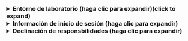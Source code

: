 <details>
  <summary style="font-size:16px;font-weight:bold">Entorno de laboratorio (haga clic para expandir)(click to expand)</summary>
Este entorno es un entorno de laboratorio controlado en Azure. Por este motivo, debe seguir las instrucciones al pie de la letra. No cambie los nombres ni las ubicaciones. 

Cuando se encuentre en el entorno de laboratorio, no use su información de inicio de sesión personal.

Tendrá 60 minutos para cada laboratorio. Se le permitirá extender los laboratorios, si lo necesita. Si necesita más tiempo, haga clic en "Yes". Cuando complete el laboratorio, puede marcarlo como completado. Si no lo ha terminado, puede cancelarlo. Cada laboratorio se puede iniciar 5 veces como máximo. Tras completar o cancelar un laboratorio, se cerrará su ventana correspondiente. Deberá volver a la página de inicio de sesión inicial del laboratorio para comenzar el siguiente laboratorio.

**Power Options**

Con el botón Power Options ( ![Power Options](https://github.com/LODSContent/All-MOC/blob/master/MOC/GTL/images/PowerOptions.png?raw=true) ) de la esquina superior izquierda de la interfaz del laboratorio, puede hacer lo siguiente:
 - Enviar comandos a la máquina virtual, como Ctrl + Alt + Supr, Alt + Tab, o cualquier otra combinación con la tecla Windows.
 - Sacar provecho de la función Type Text para escribir texto en la máquina virtual si selecciona "Type clipboard text".
 - Enviar comandos de apagado, inicio y reinicio a la máquina virtual.
 - Mostrar un teclado virtual.
 - Restablecer la conectividad a Internet de su laboratorio.
    *Nota:* Esto solo debe usarse si se pierde la conectividad.
  
**Display Options**

Con el botón Display Options ( ![Display Options](https://github.com/LODSContent/All-MOC/blob/master/MOC/GTL/images/DisplayOptions.png?raw=true) ) de la esquina superior izquierda de la interfaz de usuario del laboratorio, puede hacer lo siguiente:
 - Establecer la ventana de su laboratorio en pantalla completa. La resolución de su máquina virtual se ajustará para completar de la *mejor manera* el espacio.
 - Ajustar la ventana de su laboratorio a la resolución de su máquina virtual.
   - Esto puede resultar muy beneficioso si quiere maximizar la ventana de su laboratorio y, después, deshacerse del espacio gris alrededor de la máquina virtual.
 - Iniciar un intento de reconexión entre su equipo local y la máquina virtual. Esto es útil si se ha desconectado de la máquina virtual de su laboratorio.

Puede cambiar el tamaño de este panel de instrucción (en la derecha) si pasa el cursor sobre su borde izquierdo y arrastra. Puede ajustar el tamaño de fuente.

La herramienta +++TypeText+++ se incluye en sus laboratorios para que escribir texto sea más fácil. Compruebe que su cursor se encuentra en el área correcta en la ventana del portal/navegador y, después, haga clic en la herramienta T. Otra forma de hacerlo es usar la opción de copiar y pegar.

**Casillas de verificación**

Las **Instrucciones** contienen casillas de verificación, que se deben marcar después de completar un paso correctamente. Las casillas de verificación sirven para supervisar su progreso en el módulo. Además, cambian el estado de la actividad a **Complete** si se marcan todas las casillas de verificación. 

>[!knowledge] Si olvida marcar una casilla y ha completado varios pasos o todos, la casilla de verificación actual se puede marcar y, al hacerlo, aparecerá el mensaje *You have skipped ahead!...* (Ha omitido un paso). Haga clic en **OK** para marcar todas las casillas de verificación anteriores a la del paso actual. 

Esperamos que disfrute de los laboratorios.


</details>

<details>
  <summary style="font-size:16px;font-weight:bold">Información de inicio de sesión (haga clic para expandir)</summary>
  
Inicio de sesión
1. [] En @lab.VirtualMachine(AZ-900).SelectLink, haga clic en @lab.CtrlAltDelete para activar la secuencia Ctrl + Alt + Supr y ver la página de inicio de sesión.

    >[!KNOWLEDGE] Los vínculos como el anterior enviarán la secuencia Ctrl + Alt + Supr al equipo seleccionado. Esto también se puede hacer desde el menú **Commands** (icono de rayo) en la esquina superior izquierda de la pantalla.

1. [] Inicie sesión con el nombre de usuario +++@lab.VirtualMachine(AZ-900).Username+++ y la contraseña +++@lab.VirtualMachine(AZ-900).Password+++.

Haga clic en **Next** para avanzar a los pasos del laboratorio.

</details>

<details>
  <summary style="font-size:16px;font-weight:bold">Declinación de responsbilidades (haga clic para expandir)</summary>
Este laboratorio está diseñado por Microsoft. Para informar de problemas con el contenido del laboratorio, haga clic en la pestaña Help y, después, en "Submit a Support Request".
</details>

